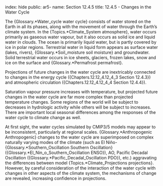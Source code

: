 index: hide
public: ar5-
name: Section 12.4.5
title: 12.4.5 - Changes in the Water Cycle

The {Glossary.*Water_cycle water cycle} consists of water stored on the Earth in all its phases, along with the movement of water through the Earth’s climate system. In the {Topics.*Climate_System atmosphere}, water occurs primarily as gaseous water vapour, but it also occurs as solid ice and liquid water in clouds. The ocean is primarily liquid water, but is partly covered by ice in polar regions. Terrestrial water in liquid form appears as surface water (lakes, rivers), {Glossary.*Soil_moisture soil moisture} and groundwater. Solid terrestrial water occurs in ice sheets, glaciers, frozen lakes, snow and ice on the surface and {Glossary.*Permafrost permafrost}.

Projections of future changes in the water cycle are inextricably connected to changes in the energy cycle ({Chapters.12.12_4.12_4_3 Section 12.4.3}) and atmospheric circulation ({Chapters.12.12_4.12_4_4 Section 12.4.4}).

Saturation vapour pressure increases with temperature, but projected future changes in the water cycle are far more complex than projected temperature changes. Some regions of the world will be subject to decreases in hydrologic activity while others will be subject to increases. There are important local seasonal differences among the responses of the water cycle to climate change as well.

At first sight, the water cycles simulated by CMIP3/5 models may appear to be inconsistent, particularly at regional scales. {Glossary.*Anthropogenic Anthropogenic} changes to the water cycle are superimposed on complex naturally varying modes of the climate (such as El Niño-{Glossary.*Southern_Oscillation Southern Oscillation} ({Glossary.*El_Nin_o_Southern_Oscillation ENSO}), AO, Pacific Decadal Oscillation ({Glossary.*Pacific_Decadal_Oscillation PDO}), etc.) aggravating the differences between model {Topics.*Climate_Projections projections}. However, by careful consideration of the interaction of the water cycle with changes in other aspects of the climate system, the mechanisms of change are revealed, increasing confidence in projections.
